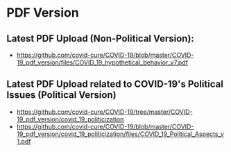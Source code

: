 # PDF Version


 ##  Latest PDF Upload (Non-Political Version):
 
- https://github.com/covid-cure/COVID-19/blob/master/COVID-19_pdf_version/files/COVID_19_hypothetical_behavior_v7.pdf


## Latest PDF Upload related to COVID-19's Political Issues (Political Version)

- https://github.com/covid-cure/COVID-19/tree/master/COVID-19_pdf_version/covid_19_politicization
- https://github.com/covid-cure/COVID-19/blob/master/COVID-19_pdf_version/covid_19_politicization/files/COVID_19_Political_Aspects_v1.pdf
